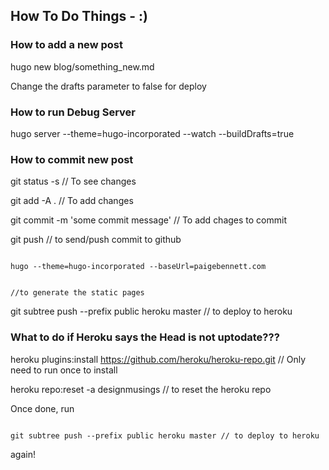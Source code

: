 ## How To Do Things - :)

### How to add a new post

hugo new blog/something_new.md

Change the drafts parameter to false for deploy

### How to run Debug Server

hugo server --theme=hugo-incorporated --watch --buildDrafts=true

### How to commit new post
git status -s // To see changes

git add -A . // To add changes 

git commit -m 'some commit message' // To add chages to 
commit

git push // to send/push commit to github

<code>
hugo --theme=hugo-incorporated --baseUrl=paigebennett.com

//to generate the static pages
</code>


git subtree push --prefix public heroku master // to deploy to heroku

### What to do if Heroku says the Head is not uptodate???

heroku plugins:install https://github.com/heroku/heroku-repo.git // Only need to run once to install

heroku repo:reset -a designmusings // to reset the heroku repo

Once done, run 

<code>
git subtree push --prefix public heroku master // to deploy to heroku
</code>

again!